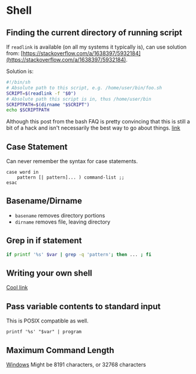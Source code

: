 # Shell

## Finding the current directory of running script

If `readlink` is available (on all my systems it typically is), can use
solution from: [https://stackoverflow.com/a/1638397/5932184](https://stackoverflow.com/a/1638397/5932184).

Solution is:

```sh
#!/bin/sh
# Absolute path to this script, e.g. /home/user/bin/foo.sh
SCRIPT=$(readlink -f "$0")
# Absolute path this script is in, thus /home/user/bin
SCRIPTPATH=$(dirname "$SCRIPT")
echo $SCRIPTPATH
```

Although this post from the bash FAQ is pretty convincing that this is
still a bit of a hack and isn't necessarily the best way to go about
things. [link](https://mywiki.wooledge.org/BashFAQ/028)

## Case Statement

Can never remember the syntax for case statements.

```
case word in
    pattern [| pattern]... ) command-list ;;
esac
```

## Basename/Dirname

- `basename` removes directory portions
- `dirname` removes file, leaving directory

## Grep in if statement

```sh
if printf '%s' $var | grep -q 'pattern'; then ... ; fi
```


## Writing your own shell

[Cool link](https://www.cs.cornell.edu/courses/cs414/2004su/homework/shell/shell.html)

## Pass variable contents to standard input

This is POSIX compatible as well.

```
printf '%s' "$var" | program
```

## Maximum Command Length

[Windows](https://stackoverflow.com/a/3205048/5932184)
Might be 8191 characters, or 32768 characters
